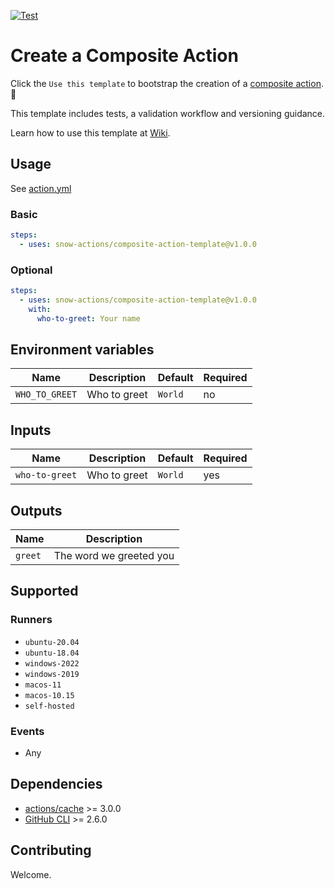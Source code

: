 [![Test](https://github.com/snow-actions/composite-action-template/actions/workflows/test.yml/badge.svg)](https://github.com/snow-actions/composite-action-template/actions/workflows/test.yml)

# Create a Composite Action

Click the `Use this template` to bootstrap the creation of a [composite action](https://docs.github.com/en/actions/creating-actions/creating-a-composite-action).:rocket:

This template includes tests, a validation workflow and versioning guidance.

Learn how to use this template at [Wiki](https://github.com/snow-actions/composite-action-template/wiki).

## Usage

See [action.yml](action.yml)

### Basic

```yml
steps:
  - uses: snow-actions/composite-action-template@v1.0.0
```

### Optional

```yml
steps:
  - uses: snow-actions/composite-action-template@v1.0.0
    with:
      who-to-greet: Your name
```

## Environment variables

| Name | Description | Default | Required |
| - | - | - | - |
| `WHO_TO_GREET` | Who to greet | `World` | no |

## Inputs

| Name | Description | Default | Required |
| - | - | - | - |
| `who-to-greet` | Who to greet | `World` | yes |

## Outputs

| Name | Description |
| - | - |
| `greet` | The word we greeted you |

## Supported

### Runners

- `ubuntu-20.04`
- `ubuntu-18.04`
- `windows-2022`
- `windows-2019`
- `macos-11`
- `macos-10.15`
- `self-hosted`

### Events

- Any
<!--
- `push`
- `pull_request`
-->

## Dependencies

- [actions/cache](https://github.com/actions/cache) >= 3.0.0
- [GitHub CLI](https://cli.github.com/) >= 2.6.0

## Contributing

Welcome.
